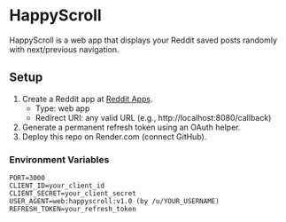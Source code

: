 # HappyScroll

HappyScroll is a web app that displays your Reddit saved posts randomly with next/previous navigation.

## Setup

1. Create a Reddit app at [Reddit Apps](https://www.reddit.com/prefs/apps).
   - Type: web app
   - Redirect URI: any valid URL (e.g., http://localhost:8080/callback)
2. Generate a permanent refresh token using an OAuth helper.
3. Deploy this repo on Render.com (connect GitHub).

### Environment Variables

```
PORT=3000
CLIENT_ID=your_client_id
CLIENT_SECRET=your_client_secret
USER_AGENT=web:happyscroll:v1.0 (by /u/YOUR_USERNAME)
REFRESH_TOKEN=your_refresh_token
```
